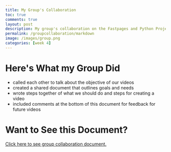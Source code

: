 ```yaml
---
title: My Group's Collaboration
toc: true
comments: true
layout: post
description: My group's collaboration on the Fastpages and Python Project.
permalink: /groupcollaboration/markdown
image: /images/group.png
categories: [week 4]
---
```


# Here's What my Group Did
- called each other to talk about the objective of our videos
- created a shared document that outlines goals and needs
- wrote steps together of what we should do and steps for creating a video
- included comments at the bottom of this document for feedback for future videos

# Want to See this Document?
[Click here to see group collaboration document.](https://docs.google.com/document/d/1avkIHNbIw9B5v5CJorXVSfoNCwZ0t2p_Jd1e0XT_pVc/edit)